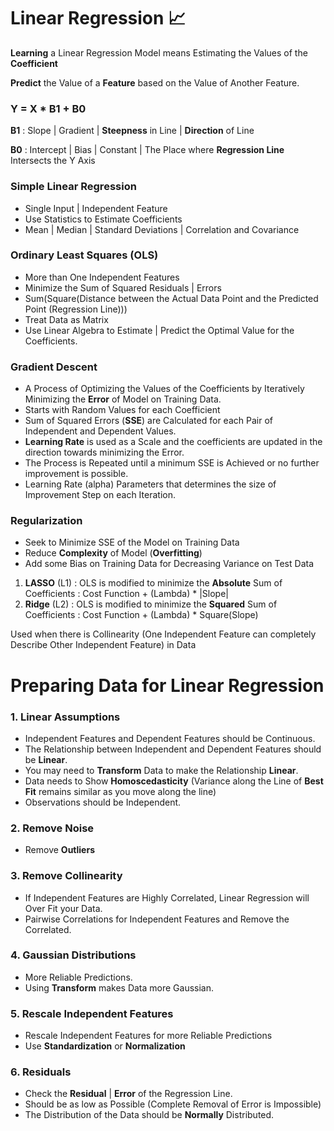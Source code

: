 # Linear Regression 📈

**Learning** a Linear Regression Model means Estimating the Values of the **Coefficient** 

**Predict** the Value of a **Feature** based on the Value of Another Feature.

### Y = X * B1 + B0

**B1** : Slope | Gradient | **Steepness** in Line | **Direction** of Line

**B0** : Intercept | Bias | Constant | The Place where **Regression Line** Intersects the Y Axis

### Simple Linear Regression
- Single Input | Independent Feature 
- Use Statistics to Estimate Coefficients
- Mean | Median | Standard Deviations | Correlation and Covariance

### Ordinary Least Squares (OLS)
- More than One Independent Features
- Minimize the Sum of Squared Residuals | Errors 
- Sum(Square(Distance between the Actual Data Point and the Predicted Point (Regression Line)))
- Treat Data as Matrix
- Use Linear Algebra to Estimate | Predict the Optimal Value for the Coefficients.

### Gradient Descent
- A Process of Optimizing the Values of the Coefficients by Iteratively Minimizing the **Error** of Model on Training Data.
- Starts with Random Values for each Coefficient
- Sum of Squared Errors (**SSE**) are Calculated for each Pair of Independent and Dependent Values.
- **Learning Rate** is used as a Scale and the coefficients are updated in the direction towards minimizing the Error.
- The Process is Repeated until a minimum SSE is Achieved or no further improvement is possible.
- Learning Rate (alpha) Parameters that determines the size of Improvement Step on each Iteration.

### Regularization
- Seek to Minimize SSE of the Model on Training Data 
- Reduce **Complexity** of Model (**Overfitting**)
- Add some Bias on Training Data for Decreasing Variance on Test Data 

1. **LASSO** (L1) : OLS is modified to minimize the **Absolute** Sum of Coefficients : Cost Function + (Lambda) * |Slope|
2. **Ridge** (L2) : OLS is modified to minimize the **Squared** Sum of Coefficients : Cost Function + (Lambda) * Square(Slope)

Used when there is Collinearity (One Independent Feature can completely Describe Other Independent Feature) in Data 

# Preparing Data for Linear Regression

### 1. Linear Assumptions
- Independent Features and Dependent Features should be Continuous.
- The Relationship between Independent and Dependent Features should be **Linear**.
- You may need to **Transform** Data to make the Relationship **Linear**.
- Data needs to Show **Homoscedasticity** (Variance along the Line of **Best Fit** remains similar as you move along the line)
- Observations should be Independent.

### 2. Remove Noise 
- Remove **Outliers** 

### 3. Remove Collinearity
- If Independent Features are Highly Correlated, Linear Regression will Over Fit your Data.
- Pairwise Correlations for Independent Features and Remove the Correlated.

### 4. Gaussian Distributions
- More Reliable Predictions.
- Using **Transform** makes Data more Gaussian.

### 5. Rescale Independent Features
- Rescale Independent Features for more Reliable Predictions
- Use **Standardization** or **Normalization**

### 6. Residuals 
- Check the **Residual** | **Error** of the Regression Line.
- Should be as low as Possible (Complete Removal of Error is Impossible)
- The Distribution of the Data should be **Normally** Distributed.
